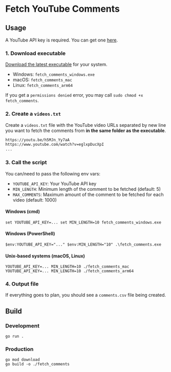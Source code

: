 # Fetch YouTube Comments

## Usage

A YouTube API key is required. You can get one [here](https://console.developers.google.com/apis/credentials).

### 1. Download executable

[Download the latest executable](https://github.com/romanzipp/youtube-fetch-comments/releases/latest) for your system.

- Windows: `fetch_comments_windows.exe`
- macOS: `fetch_comments_mac`
- Linux: `fetch_comments_arm64`

If you get a  `permissions denied` error, you may call `sudo chmod +x fetch_comments`.

### 2. Create a `videos.txt`

Create a `videos.txt` file with the YouTube video URLs separated by new line you want to fetch the comments from **in the same folder as the executable**.

```txt
https://youtu.be/h5MJn_Yy7aA
https://www.youtube.com/watch?v=eglxpDucXpI
...
```

### 3. Call the script

You can/need to pass the following env vars:

- `YOUTUBE_API_KEY`: Your YouTube API key
- `MIN_LENGTH`: Minimum length of the comment to be fetched (default: 5)
- `MAX_COMMENTS`: Maximum amount of the comment to be fetched for each video (default: 1000)

#### Windows (cmd)

```
set YOUTUBE_API_KEY=... set MIN_LENGTH=10 fetch_comments_windows.exe
```

#### Windows (PowerShell)

```
$env:YOUTUBE_API_KEY="..." $env:MIN_LENGTH="10" .\fetch_comments.exe
```

#### Unix-based systems (macOS, Linux)

```
YOUTUBE_API_KEY=... MIN_LENGTH=10 ./fetch_comments_mac
YOUTUBE_API_KEY=... MIN_LENGTH=10 ./fetch_comments_arm64
```

### 4. Output file

If everything goes to plan, you should see a `comments.csv` file being created.

## Build

### Development

```shell
go run .
```

### Production

```shell
go mod download
go build -o ./fetch_comments
```
